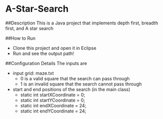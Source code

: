 A-Star-Search
=============

##Description
This is a Java project that implements depth first, breadth first, and A star search

##How to Run
* Clone this project and open it in Eclipse
* Run and see the output path!

##Configuration Details
The inputs are
* input grid: maze.txt
   * 0 is a valid square that the search can pass through
   * 1 is an invalid square that the search cannot pass through
* start and end positions of the search (in the main class)
   * static int startXCoordinate = 0;
   * static int startYCoordinate = 0;
   * static int endXCoordinate = 24;
   * static int endYCoordinate = 24;
